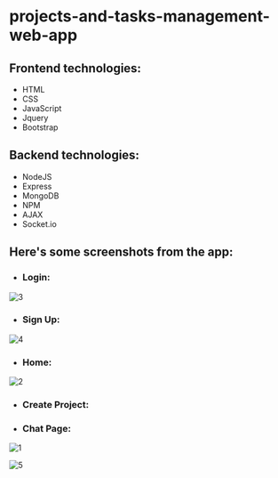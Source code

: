 # projects-and-tasks-management-web-app



## Frontend technologies:

* HTML
* CSS
* JavaScript
* Jquery
* Bootstrap

## Backend technologies:

* NodeJS
* Express
* MongoDB
* NPM
* AJAX
* Socket.io


## Here's some screenshots from the app:


* ### Login:

![3](https://user-images.githubusercontent.com/15314292/41813365-1822c032-7735-11e8-964a-2f53607bdd29.png)


* ### Sign Up:

![4](https://user-images.githubusercontent.com/15314292/41813366-2142d79c-7735-11e8-9839-0f85ed8f077e.png)


* ### Home:

![2](https://user-images.githubusercontent.com/15314292/41813359-f1458832-7734-11e8-914c-6ac1729a6b79.png)


* ### Create Project:

* ### Chat Page:

![1](https://user-images.githubusercontent.com/15314292/41813351-b8a94c8e-7734-11e8-9019-07debffa0af0.png)

![5](https://user-images.githubusercontent.com/15314292/41813389-81264612-7735-11e8-9950-c9f4788fa008.png)
